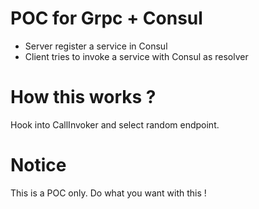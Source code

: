 # POC for Grpc + Consul

  * Server register a service in Consul
  * Client tries to invoke a service with Consul as resolver

# How this works ?  

Hook into CallInvoker and select random endpoint.

# Notice

This is a POC only. Do what you want with this !